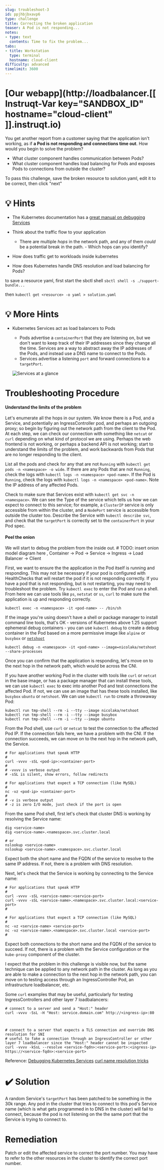 ```yaml
---
slug: troubleshoot-3
id: ppjhbjbxavp6
type: challenge
title: Correcting the broken application
teaser: A Pod is not responding...
notes:
- type: text
  contents: Time to fix the problem...
tabs:
- title: Workstation
  type: terminal
  hostname: cloud-client
difficulty: advanced
timelimit: 3600
---
```

# [Our webapp](http://loadbalancer.[[ Instruqt-Var key="SANDBOX_ID" hostname="cloud-client" ]].instruqt.io)

You get another report from a customer saying that the application isn't working, as if **a Pod is not responding and connections time out**.  How would you begin to solve the problem?

- What cluster component handles communication between Pods?
- What cluster component handles load balancing for Pods and exposes Pods to connections from outside the cluster?

To pass this challenge, save the broken resource to solution.yaml, edit it to be correct, then click "next"

💡 Hints
=================

- The Kubernetes documentation has a [great manual on debugging Services](https://kubernetes.io/docs/tasks/debug/debug-application/debug-service/)

- Think about the traffic flow to your application
  - There are multiple *hops* in the network path, and any of them _could_ be a potential break in the path.  - Which hops can you identify?

- How does traffic get to workloads inside kubernetes
- How does Kubernetes handle DNS resolution and load balancing for Pods?

to save a resource yaml, first start the sbctl shell `sbctl shell -s ./support-bundle...`

then `kubectl get <resource> -o yaml > solution.yaml`

💡 More Hints
=================

- Kubernetes Services act as load balancers to Pods
  - Pods advertise a `containerPort` that they are listening on, but we don't want to keep track of their IP addresses since they change all the time.  Services are a way to abstract away the IP addresses of the Pods, and instead use a DNS name to connect to the Pods.
  - Services advertise a listening `port` and forward connections to a `targetPort`.

  ![Services at a glance](../assets/services-explained.png)

Troubleshooting Procedure
=================

#### Understand the limits of the problem
Let's enumerate all the hops in our system.  We know there is a Pod, and a Service, and potentially an IngressController pod, and perhaps an outgoing proxy; so begin by figuring out the network path from the client to the Pod.  At each step, we can check our connection with something like `netcat` or `curl` depending on what kind of protocol we are using.  Perhaps the web frontend is not working, or perhaps a backend API is not working; start to understand the limits of the problem, and work backwards from Pods that are no longer responding to the client.

List all the pods and check for any that are not `Running` with `kubectl get pods -n <namespace> -o wide`.  If there are any Pods that are not `Running`, check the logs with `kubectl logs -n <namespace> <pod-name>`.  If the Pod is `Running`, check the logs with `kubectl logs -n <namespace> <pod-name>`.  Note the IP address of any affected Pods.

Check to make sure that Services exist with `kubectl get svc -n <namespace>`.  We can see the Type of the service which tells us how we can expect to connect to this service; for example, a `ClusterIP` service is only accessible from within the cluster, and a `NodePort` service is accessible from outside the cluster too.  Describe the Service with `kubectl describe svc`, and check that the `targetPort` is correctly set to the `containerPort` in your Pod spec.

#### Peel the onion

We will start to debug the problem from the inside out.  # TODO: insert onion model diagram here , Container -> Pod -> Service -> Ingress -> Load Balancer -> Client

First, we want to ensure the the application in the Pod itself is running and responding.  This may not be necessary if your pod is configured with HealthChecks that will restart the pod if it is not responding correctly.  If you have a pod that is not responding, but is not restarting, you may need to troubleshoot the problem.  Try `kubectl exec` to enter the Pod and run a shell.  From here we can use tools like `ps`, `netstat` or `ss`, `curl` to make sure the application is up and responding correctly.

```
kubectl exec -n <namespace> -it <pod-name> -- /bin/sh
```

If the image you're using doesn't have a shell or package manager to install command line tools, that's OK - versions of Kubernetes above 1.25 support ephemeral debug containers - you can use `kubectl debug` to create a debug container in the Pod based on a more permissive image like `alpine` or `busybox` or [`netshoot`](https://github.com/nicolaka/netshoot)

```
kubectl debug -n <namespace> -it <pod-name> --image=nicolaka/netshoot --share-processes
```

Once you can confirm that the application is responding, let's move on to the next hop in the network path, which would be across the CNI.

If you have another working Pod in the cluster with tools like `curl` or `netcat` in the base image, or has a package manager that can install these tools, we can use `kubectl exec` to exec into another Pod and test connections the affected Pod.  If not, we can use an image that has these tools installed, like `busybox` `ubuntu` or `netshoot`.  We can use `kubectl run` to create a throwaway Pod:

```
kubectl run tmp-shell --rm -i --tty --image nicolaka/netshoot
kubectl run tmp-shell --rm -i --tty --image busybox
kubectl run tmp-shell --rm -i --tty --image ubuntu
```

From the Pod shell, use `curl` or `netcat` to test the connection to the affected Pod IP.  If the connection fails here, we have a problem with the CNI.  If the connection succeeds, we can move on to the next hop in the network path, the Service.

```
# For applications that speak HTTP
#
curl -vvvv -sSL <pod-ip>:<container-port>
#
# -vvvv is verbose output
# -sSL is silent, show errors, follow redirects

# For applications that expect a TCP connection (like MySQL)
#
nc -vz <pod-ip> <container-port>
#
# -v is verbose output
# -z is zero I/O mode, just check if the port is open
```

From the same Pod shell, first let's check that cluster DNS is working by resolving the Service name:

```
dig <service-name>
dig <service-name>.<namespace>.svc.cluster.local

# or
nslookup <service-name>
nslookup <service-name>.<namespace>.svc.cluster.local
```

Expect both the short name and the FQDN of the service to resolve to the same IP address.  If not, there is a problem with DNS resolution.

Next, let's check that the Service is working by connecting to the Service name:

```
# For applications that speak HTTP
#
curl -vvvv -sSL <service-name>:<service-port>
curl -vvvv -sSL <service-name>.<namespace>.svc.cluster.local:<service-port>
#

# For applications that expect a TCP connection (like MySQL)
#
nc -vz <service-name> <service-port>
nc -vz <service-name>.<namespace>.svc.cluster.local <service-port>
#
```

Expect both connections to the short name and the FQDN of the service to succeed.  If not, there is a problem with the Service configuration or the `kube-proxy` component of the cluster.

I expect that the problem in this challenge is visible now, but the same technique can be applied to any network path in the cluster.  As long as you are able to make a connection to the next hop in the network path, you can move on to testing access through an IngressController Pod, an infrastructure loadbalancer, etc.

Some `curl` examples that may be useful, particularly for testing IngressControllers and other layer 7 loadbalancers:

```
# connect to a server and send a "Host:" header
curl -vvvv -SsL -H "Host: service.domain.com" http://<ingress-ip>:80



# connect to a server that expects a TLS connection and override DNS resolution for SNI
# useful to fake a connection through an IngressController or other layer 7 loadbalancer since the "Host:" header cannot be inspected
curl -vvvv -kSsL --resolve <service-fqdn>:<service-port>:<ingress-ip> https://<service-fqdn>:<service-port>
```

Reference:
[Debugging Kubernetes Services](https://kubernetes.io/docs/tasks/debug/debug-application/debug-service/)
[curl name resolution tricks](https://everything.curl.dev/usingcurl/connections/name)



✔️ Solution
=================

A random Service's `targetPort` has been patched to be something in the 30k range.  Any pod in the cluster that tries to connect to this pod's Service name (which is what gets programmed in to DNS in the cluster) will fail to connect, because the pod is not listening on the the same port that the Service is trying to connect to.



Remediation
=================

Patch or edit the affected service to correct the port number. You may have to refer to the other resources in the cluster to identify the correct port number.


